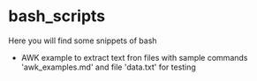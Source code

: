 # bash_scripts

Here you will find some snippets of bash

* AWK example to extract text fron files with sample commands 'awk_examples.md' and file 'data.txt' for testing
